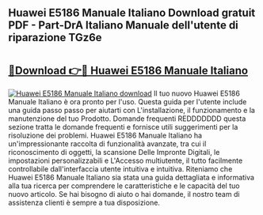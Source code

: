 ## Huawei E5186 Manuale Italiano Download gratuit PDF - Part-DrA Italiano Manuale dell'utente di riparazione TGz6e

# <h2><a href="http://dfaibmz.blite.top/?on=Huawei+E5186+Manuale+Italiano">🔗Download 👉🔴 Huawei E5186 Manuale Italiano</a></h2>

[![Huawei E5186 Manuale Italiano download](https://i.imgur.com/lujVjoI.png)](http://dfaibmz.blite.top/?on=Huawei+E5186+Manuale+Italiano)
Il tuo nuovo Huawei E5186 Manuale Italiano è ora pronto per l'uso. Questa guida per l'utente include una guida passo passo per aiutarti con L'installazione, il funzionamento e la manutenzione del tuo Prodotto. Domande frequenti REDDDDDDD questa sezione tratta le domande frequenti e fornisce utili suggerimenti per la risoluzione dei problemi. Huawei E5186 Manuale Italiano ha un'impressionante raccolta di funzionalità avanzate, tra cui il riconoscimento di oggetti, la scansione Delle Impronte Digitali, le impostazioni personalizzabili e L'Accesso multiutente, il tutto facilmente controllabile dall'interfaccia utente intuitiva e intuitiva. Riteniamo che Huawei E5186 Manuale Italiano sia stata una guida dettagliata e informativa alla tua ricerca per comprendere le caratteristiche e le capacità del tuo nuovo articolo. Se hai bisogno di aiuto o hai domande, il nostro team di assistenza clienti è sempre a tua disposizione.
